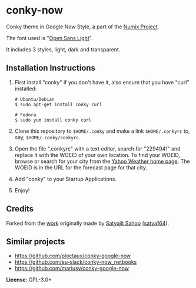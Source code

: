 # conky-now
Conky theme in Google Now Style, a part of the [Numix Project](https://numixproject.org/).

The font used is "[Open Sans Light](http://www.opensans.com/)".

It includes 3 styles, light, dark and transparent.

## Installation Instructions

1. First install "conky" if you don't have it, also ensure that you have "curl" installed:

       # Ubuntu/Debian
       $ sudo apt-get install conky curl

       # Fedora
       $ sudo yum install conky curl
2. Clone this repository to `$HOME/.conky` and make a link `$HOME/.conkyrc` to, say, `$HOME/.conky/conkyrc`.
3. Open the file ".conkyrc" with a text editor, search for "2294941" and replace it with the WOEID of your own location.
To find your WOEID, browse or search for your city from the [Yahoo Weather home page](https://weather.yahoo.com/).
The WOEID is in the URL for the forecast page for that city.
4. Add "conky" to your Startup Applications.
5. Enjoy!

## Credits

Forked from the [work](http://satya164.deviantart.com/art/Conky-Google-Now-366545753) originally made by [Satyajit Sahoo](https://github.com/satya164) ([satya164](http://satya164.deviantart.com/)).

## Similar projects

- https://github.com/ploctaux/conky-google-now
- https://github.com/eu-slack/conky-now_netbooks
- https://github.com/mariusv/conky-google-now

**License**: GPL-3.0+
